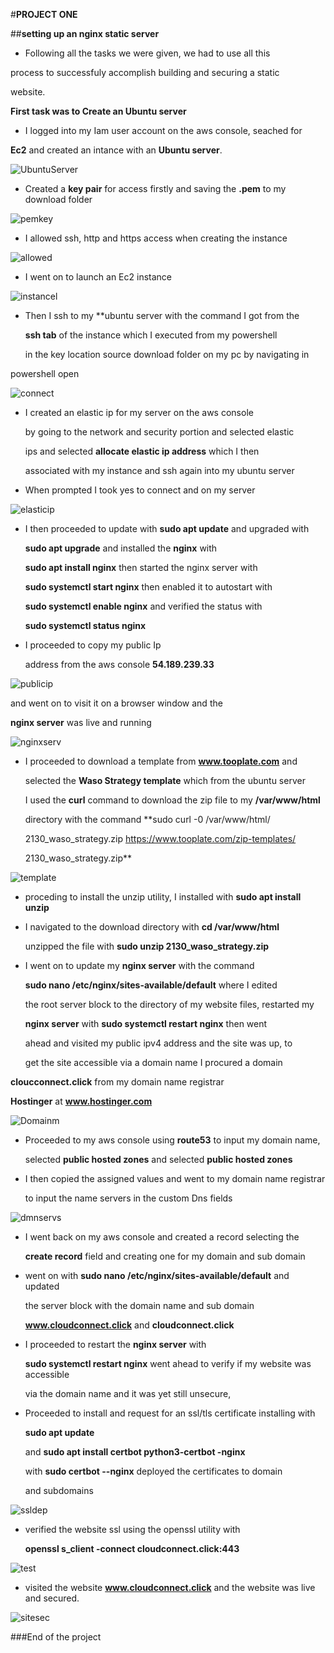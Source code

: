 #**PROJECT ONE**

##**setting up an nginx static server**

- Following all the tasks we were given, we had to use all this 

process to successfuly accomplish building and securing a static 

website.

**First task was to Create an Ubuntu server**

- I logged into my Iam user account on the aws console, seached for

 **Ec2** and created an intance with an **Ubuntu server**.

![UbuntuServer](/Project1/img/ubuntuserv1.png)


 - Created a **key pair** for access firstly and saving the **.pem** to my  download folder 
 
![pemkey](/project1/img/create-key-pair2.png)

- I allowed ssh, http and https access when creating the instance

![allowed](/Project1/img/selected-allow-ssh,http,https3.png)

- I went on to launch an Ec2 instance

![instancel](/Project1/img/launch-the-instance.png)

- Then I ssh to my **ubuntu server with the command I got from the

  **ssh tab** of the instance which I executed from my powershell
  
  in the key location source download folder on my pc by navigating in

 powershell open
  
![connect](/Project1/img/connect-to-the-instance-with-your-pem-key.png)

- I created an elastic ip for my server on the aws console

  by going to the network and security portion and selected elastic 

  ips and selected **allocate elastic ip address** which I then 

  associated with my instance and ssh again into my ubuntu server 

- When prompted I took yes to connect and on my server 

![elasticip](/Project1/img/elastic-ip-creation-and-association-to-instance.png)

- I then proceeded to update with **sudo apt update** and upgraded with
 
  **sudo apt upgrade** and installed the **nginx** with 
  
  **sudo apt install nginx** then started the nginx server with 
  
  **sudo systemctl start nginx** then enabled it to autostart with 
  
  **sudo systemctl enable nginx** and verified the status with 
  
  **sudo systemctl status nginx**  
  
- I proceeded to copy my public Ip 
  
  address from the aws console **54.189.239.33** 
  
![publicip](/Project1/img/publicip.png)
  
  and went on to  visit it on a browser window and the 
  
  **nginx server** was live and running

![nginxserv](/Project1/img/nginx-server-live.png)

- I proceeded to download a template from **www.tooplate.com** and 
  
  selected the **Waso Strategy template** which from the ubuntu server 
  
  I used the **curl** command to download the zip file to my **/var/www/html**
   
  directory with the command **sudo curl -0 /var/www/html/
   
  2130_waso_strategy.zip https://www.tooplate.com/zip-templates/
   
  2130_waso_strategy.zip**

 ![template](/Project1/img/tooplate-template.png)  

- proceding to install the unzip utility, I installed with **sudo apt install unzip** 
   
- I navigated to the download directory with **cd /var/www/html**

   unzipped the file with **sudo unzip 2130_waso_strategy.zip**

- I went on to update my **nginx server** with the command 

   **sudo nano /etc/nginx/sites-available/default** where I edited
   
    the root server block to the directory of my website files, restarted my 
    
   **nginx server** with **sudo systemctl restart nginx** then went 
    
    ahead and visited my public ipv4 address and the site was up, to 
    
    get the site accessible via a domain name I procured a domain 
    
**cloucconnect.click** from my domain name registrar 
    
 **Hostinger** at **www.hostinger.com**  
    
![Domainm](/Project1/img/domain-purchased.png)

- Proceeded to my aws console using **route53** to input my domain name, 

  selected **public hosted zones**  and selected **public hosted zones** 
  
- I then copied the assigned values and went to my domain name registrar 

  to input the name servers in the custom Dns fields

 ![dmnservs](/Project1/img/domain-name-and-name-servers.png)


- I went back on my aws console and created a record selecting the
   
   **create record**  field and creating one for my domain and sub domain 


- went on  with **sudo nano /etc/nginx/sites-available/default** and updated 
 
   the server block with the domain name and sub domain 
    
   **www.cloudconnect.click** and **cloudconnect.click** 
    
- I proceeded to restart the **nginx server** with 
    
    **sudo systemctl restart nginx** went ahead to verify if my website was accessible 
    
    via the domain name and it was yet still unsecure, 
  
- Proceeded to install and request for an ssl/tls certificate installing with 

   **sudo apt update** 
      
    and **sudo apt install certbot python3-certbot -nginx**

    with **sudo certbot --nginx** deployed the certificates to domain
   
    and subdomains 
    
![ssldep](/Project1/img/ssldeploy.png)

- verified the website ssl using the openssl utility with 

  **openssl s_client -connect cloudconnect.click:443**

![test](/Project1/img/openssl-test.png)

- visited the website **www.cloudconnect.click** and the website was live and secured.

![sitesec](/Project1/img/final-secured-site.png)


###End of the project








